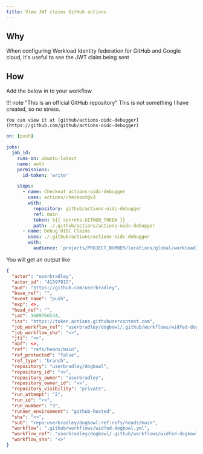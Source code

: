 ```yaml
---
title: View JWT claims GitHub actions
---
```


## Why

When configuring Workload Identity federation for GitHub and Google cloud, it's useful to see the JWT claim being sent

## How

Add the below in to your workflow

!!! note "This is an official GitHub repository"
    This is not something I have created, so no stress.

    You can view it at [github/actions-oidc-debugger](https://github.com/github/actions-oidc-debugger)

```yaml
on: [push]

jobs:
  job_id:
    runs-on: ubuntu-latest
    name: auth
    permissions:
      id-token: 'write'

    steps:
      - name: Checkout actions-oidc-debugger
        uses: actions/checkout@v3
        with:
          repository: github/actions-oidc-debugger
          ref: main
          token: ${{ secrets.GITHUB_TOKEN }}
          path: ./.github/actions/actions-oidc-debugger
      - name: Debug OIDC Claims
        uses: ./.github/actions/actions-oidc-debugger
        with:
          audience: 'projects/PROJECT_NUMBER/locations/global/workloadIdentityPools/POOL_NAME/providers/PROVIDER_NAME'
```

You will get an output like

```json
{
  "actor": "userbradley",
  "actor_id": "41597815",
  "aud": "https://github.com/userbradley",
  "base_ref": "",
  "event_name": "push",
  "exp": <>,
  "head_ref": "",
  "iat": 1689766534,
  "iss": "https://token.actions.githubusercontent.com",
  "job_workflow_ref": "userbradley/dogbowl/.github/workflows/widfed-dogbowl.yml@refs/heads/main",
  "job_workflow_sha": "<>",
  "jti": "<>",
  "nbf": <>,
  "ref": "refs/heads/main",
  "ref_protected": "false",
  "ref_type": "branch",
  "repository": "userbradley/dogbowl",
  "repository_id": "<>",
  "repository_owner": "userbradley",
  "repository_owner_id": "<>",
  "repository_visibility": "private",
  "run_attempt": "2",
  "run_id": "<>",
  "run_number": "3",
  "runner_environment": "github-hosted",
  "sha": "<>",
  "sub": "repo:userbradley/dogbowl:ref:refs/heads/main",
  "workflow": ".github/workflows/widfed-dogbowl.yml",
  "workflow_ref": "userbradley/dogbowl/.github/workflows/widfed-dogbowl.yml@refs/heads/main",
  "workflow_sha": "<>"
}
```